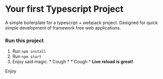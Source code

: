 # Your first Typescript Project
A simple boilerplate for a typescript + webpack project. Designed for quick simple development of framework free web applications.



### Run this project
 1. Run `npm install`
 2. Run `npm start`
 3. Enjoy said magic. * Cough * * Cough * **Live reload is great!**

 Enjoy
